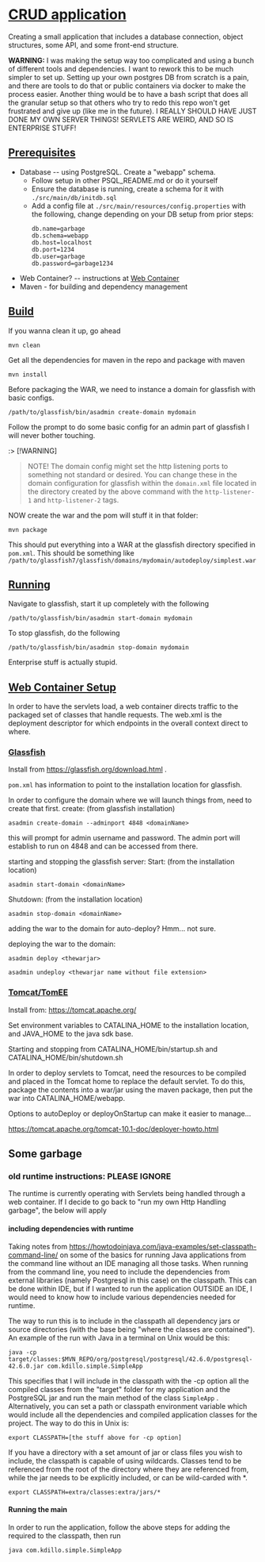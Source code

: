 # [CRUD application](#crud-application)
Creating a small application that includes a database connection, object structures, some API, and some front-end structure.

 **WARNING:** I was making the setup way too complicated and using a bunch of different tools and dependencies. I want to rework this to be much simpler to set up. Setting up your own postgres DB from scratch is a pain, and there are tools to do that or public containers via docker to make the process easier. Another thing would be to have a bash script that does all the granular setup so that others who try to redo this repo won't get frustrated and give up (like me in the future). I REALLY SHOULD HAVE JUST DONE MY OWN SERVER THINGS! SERVLETS ARE WEIRD, AND SO IS ENTERPRISE STUFF!

## [Prerequisites](#prerequisites)

* Database -- using PostgreSQL. Create a "webapp" schema.
   * Follow setup in other PSQL_README.md or do it yourself
   * Ensure the database is running, create a schema for it with ``./src/main/db/initdb.sql``
   * Add a config file at ``./src/main/resources/config.properties`` with the following, change depending on your DB setup from prior steps:
      ```env title="config.properties"
      db.name=garbage
      db.schema=webapp
      db.host=localhost
      db.port=1234
      db.user=garbage
      db.password=garbage1234
      ```
* Web Container? -- instructions at [Web Container](#web-container-setup)
* Maven - for building and dependency management

## [Build](#build)

If you wanna clean it up, go ahead
```
mvn clean
```

Get all the dependencies for maven in the repo and package with maven
```
mvn install
```

Before packaging the WAR, we need to instance a domain for glassfish with basic configs.
```
/path/to/glassfish/bin/asadmin create-domain mydomain
```
Follow the prompt to do some basic config for an admin part of glassfish I will never bother touching.

:> [!WARNING]
> NOTE! The domain config might set the http listening ports to something not standard or desired. You can change these in the domain configuration for glassfish within the ``domain.xml`` file located in the directory created by the above command with the ``http-listener-1`` and ``http-listener-2`` tags.

NOW create the war and the pom will stuff it in that folder:
```
mvn package
```
This should put everything into a WAR at the glassfish directory specified in ``pom.xml``. This should be something like
``/path/to/glassfish7/glassfish/domains/mydomain/autodeploy/simplest.war``

## [Running](#running)
Navigate to glassfish, start it up completely with the following
```
/path/to/glassfish/bin/asadmin start-domain mydomain
```


To stop glassfish, do the following 
```
/path/to/glassfish/bin/asadmin stop-domain mydomain
```

Enterprise stuff is actually stupid.

## [Web Container Setup](#web-container-setup)
In order to have the servlets load, a web container directs traffic to the packaged set of classes that handle requests.
The web.xml is the deployment descriptor for which endpoints in the overall context direct to where.

### [Glassfish](#glassfish)
Install from https://glassfish.org/download.html .

``pom.xml`` has information to point to the installation location for glassfish.

In order to configure the domain where we will launch things from, need to create that first.
create: (from glassfish installation) 
```
asadmin create-domain --adminport 4848 <domainName>
```

this will prompt for admin username and password. The admin port will establish to run on 4848 and can be accessed from there.

starting and stopping the glassfish server:
Start: (from the installation location) 
```
asadmin start-domain <domainName>
```

Shutdown: (from the installation location) 
```
asadmin stop-domain <domainName>
```


adding the war to the domain for auto-deploy? Hmm... not sure.

deploying the war to the domain:

```
asadmin deploy <thewarjar>
```


```
asadmin undeploy <thewarjar name without file extension>
```


### [Tomcat/TomEE](#tomcat)
Install from: https://tomcat.apache.org/

Set environment variables to CATALINA_HOME to the installation location, and JAVA_HOME to the java sdk base.

Starting and stopping from CATALINA_HOME/bin/startup.sh and CATALINA_HOME/bin/shutdown.sh

In order to deploy servlets to Tomcat, need the resources to be compiled and placed in the Tomcat home to replace the default servlet.
To do this, package the contents into a war/jar using the maven package, then put the war into CATALINA_HOME/webapp.

Options to autoDeploy or deployOnStartup can make it easier to manage...

https://tomcat.apache.org/tomcat-10.1-doc/deployer-howto.html



## Some garbage
### old runtime instructions: PLEASE IGNORE
The runtime is currently operating with Servlets being handled through a web container. If I decide to go back to "run my own Http Handling garbage", the below will apply

#### including dependencies with runtime
Taking notes from https://howtodoinjava.com/java-examples/set-classpath-command-line/ on some of the basics for running Java applications from the command line without an IDE managing all those tasks.
When running from the command line, you need to include the dependencies from external libraries (namely Postgresql in this case) on the classpath. This can be done within IDE, but if I wanted to run the application OUTSIDE an IDE, I would need to know how to include various dependencies needed for runtime.

The way to run this is to include in the classpath all dependency jars or source directories (with the base being "where the classes are contained"). An example of the run with Java in a terminal on Unix would be this:

```
java -cp target/classes:$MVN_REPO/org/postgresql/postgresql/42.6.0/postgresql-42.6.0.jar com.kdillo.simple.SimpleApp
```

This specifies that I will include in the classpath with the -cp option all the compiled classes from the "target" folder for my application and the PostgreSQL jar and run the main method of the class 
``SimpleApp``
. Alternatively, you can set a path or classpath environment variable which would include all the dependencies and compiled application classes for the project. The way to do this in Unix is:

```
export CLASSPATH=[the stuff above for -cp option]
```

If you have a directory with a set amount of jar or class files you wish to include, the classpath is capable of using wildcards. Classes tend to be referenced from the root of the directory where they are referenced from, while the jar needs to be explicitly included, or can be wild-carded with *.


```
export CLASSPATH=extra/classes:extra/jars/*
```



#### Running the main
In order to run the application, follow the above steps for adding the required to the classpath, then run


```
java com.kdillo.simple.SimpleApp
```


